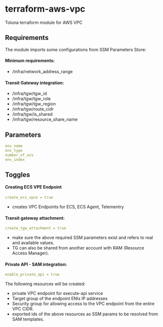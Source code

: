 # terraform-aws-vpc
Toluna terraform module for AWS VPC

## Requirements
The module imports some configurations from SSM Parameters Store:
#### Minimum requirements:
- /infra/network_address_range
#### Transit Gateway integration:
- /infra/tgw/tgw_id
- /infra/tgw/tgw_role
- /infra/tgw/tgw_region
- /infra/tgw/route_cidr
- /infra/tgw/is_shared
- /infra/tgw/resource_share_name

## Parameters
```yaml
env_name
env_type
number_of_azs
env_index
```

## Toggles
#### Creating ECS VPE Endpoint
```yaml
create_ecs_vpce = true
```
- creates VPC Endpoints for ECS, ECS Agent, Telementry

#### Transit gateway attachment:
```yaml
create_tgw_attachment = true
```
- make sure the above required SSM parameters exist and refers to real and available values.
- TG can also be shared from another account with RAM (Resource Access Manager).
#### Private API - SAM integration:
```yaml
enable_private_api = true
```
The following resources will be created:
 - private VPC endpoint for execute-api service
 - Target group of the endpoint ENIs IP addresses
 - Security group for allowing access to the VPC endpoint from the entire VPC CIDR.
 - exported ids of the above resources as SSM params to be resolved from SAM templates.
 